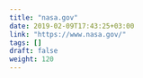 ```yaml
---
title: "nasa.gov"
date: 2019-02-09T17:43:25+03:00
link: "https://www.nasa.gov/"
tags: []
draft: false
weight: 120
---
```

